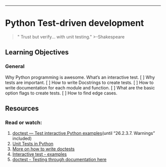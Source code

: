 ------------------------------------
Python Test-driven development
====================================

  >" Trust but verify... with unit testing."
    >-Shakespeare

## Learning Objectives

### General

Why Python programming is awesome.
What’s an interactive test.
[ ]  Why tests are important.
[ ]  How to write Docstrings to create tests.
[ ]  How to write documentation for each module and function.
[ ]  What are the basic option flags to create tests.
[ ]  How to find edge cases.

## Resources
### Read or watch:

1. [doctest — Test interactive Python examples](https://docs.python.org/3.4/library/doctest.html)(until “26.2.3.7. Warnings” included)
2. [Unit Tests in Python](https://www.youtube.com/watch?v=1Lfv5tUGsn8)
3. [More on how to write doctests](https://www.digitalocean.com/community/tutorials/how-to-write-doctests-in-python)
4. [Interactive test - examples](https://www.tutorialspoint.com/test-interactive-python-examples-doctest)
5. [doctest - Testing through documentation here](https://pymotw.com/3/doctest/)

